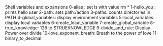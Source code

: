 Shell variables and expansions
0-alias : set ls with value rm *
1-hello_you : prints hello user
2-path: sets path:/action
3-paths: counts directories in PATH
4-global_variables: display environment variables
5-local_variables: display local variables
6-create_local_variable
7-create_global_variable
8-true_knowledge: 128 to $TRUEKNOWLEDGE
9-divide_and_rule: Display Power over divide
10-love_exponent_breath: Breath to the power of love
11-binary_to_decimal
